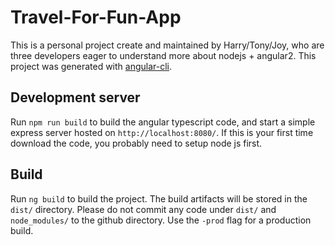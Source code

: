 # Travel-For-Fun-App

This is a personal project create and maintained by Harry/Tony/Joy, who are three developers eager to understand more about nodejs + angular2.
This project was generated with [angular-cli](https://github.com/angular/angular-cli).

## Development server

Run `npm run build` to build the angular typescript code, and start a simple express server hosted on `http://localhost:8080/`. If this
is your first time download the code, you probably need to setup node js first.

## Build

Run `ng build` to build the project. The build artifacts will be stored in the `dist/` directory. Please do not commit any code under
`dist/` and `node_modules/` to the github directory. Use the `-prod` flag for a production build.

